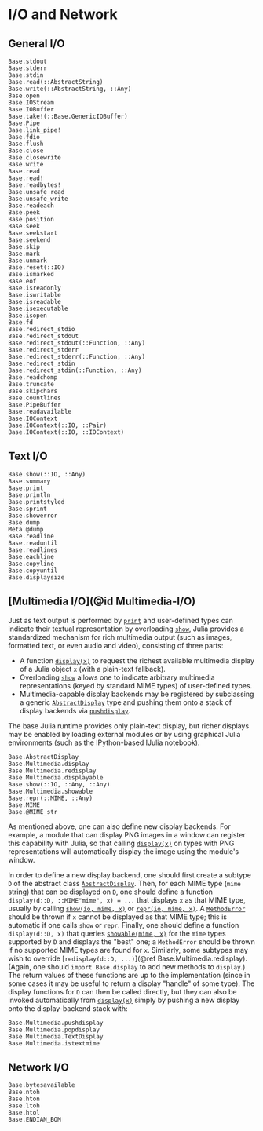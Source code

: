 # I/O and Network

## General I/O

```@docs
Base.stdout
Base.stderr
Base.stdin
Base.read(::AbstractString)
Base.write(::AbstractString, ::Any)
Base.open
Base.IOStream
Base.IOBuffer
Base.take!(::Base.GenericIOBuffer)
Base.Pipe
Base.link_pipe!
Base.fdio
Base.flush
Base.close
Base.closewrite
Base.write
Base.read
Base.read!
Base.readbytes!
Base.unsafe_read
Base.unsafe_write
Base.readeach
Base.peek
Base.position
Base.seek
Base.seekstart
Base.seekend
Base.skip
Base.mark
Base.unmark
Base.reset(::IO)
Base.ismarked
Base.eof
Base.isreadonly
Base.iswritable
Base.isreadable
Base.isexecutable
Base.isopen
Base.fd
Base.redirect_stdio
Base.redirect_stdout
Base.redirect_stdout(::Function, ::Any)
Base.redirect_stderr
Base.redirect_stderr(::Function, ::Any)
Base.redirect_stdin
Base.redirect_stdin(::Function, ::Any)
Base.readchomp
Base.truncate
Base.skipchars
Base.countlines
Base.PipeBuffer
Base.readavailable
Base.IOContext
Base.IOContext(::IO, ::Pair)
Base.IOContext(::IO, ::IOContext)
```

## Text I/O

```@docs
Base.show(::IO, ::Any)
Base.summary
Base.print
Base.println
Base.printstyled
Base.sprint
Base.showerror
Base.dump
Meta.@dump
Base.readline
Base.readuntil
Base.readlines
Base.eachline
Base.copyline
Base.copyuntil
Base.displaysize
```

## [Multimedia I/O](@id Multimedia-I/O)

Just as text output is performed by [`print`](@ref) and user-defined types can indicate their textual representation by overloading [`show`](@ref), Julia provides a standardized mechanism for rich multimedia output (such as images, formatted text, or even audio and video), consisting of three parts:

  * A function [`display(x)`](@ref) to request the richest available multimedia display of a Julia object `x` (with a plain-text fallback).
  * Overloading [`show`](@ref) allows one to indicate arbitrary multimedia representations (keyed by standard MIME types) of user-defined types.
  * Multimedia-capable display backends may be registered by subclassing a generic [`AbstractDisplay`](@ref) type and pushing them onto a stack of display backends via [`pushdisplay`](@ref).

The base Julia runtime provides only plain-text display, but richer displays may be enabled by loading external modules or by using graphical Julia environments (such as the IPython-based IJulia notebook).

```@docs
Base.AbstractDisplay
Base.Multimedia.display
Base.Multimedia.redisplay
Base.Multimedia.displayable
Base.show(::IO, ::Any, ::Any)
Base.Multimedia.showable
Base.repr(::MIME, ::Any)
Base.MIME
Base.@MIME_str
```

As mentioned above, one can also define new display backends. For example, a module that can display PNG images in a window can register this capability with Julia, so that calling [`display(x)`](@ref) on types with PNG representations will automatically display the image using the module's window.

In order to define a new display backend, one should first create a subtype `D` of the abstract class [`AbstractDisplay`](@ref).  Then, for each MIME type (`mime` string) that can be displayed on `D`, one should define a function `display(d::D, ::MIME"mime", x) = ...` that displays `x` as that MIME type, usually by calling [`show(io, mime, x)`](@ref) or [`repr(io, mime, x)`](@ref). A [`MethodError`](@ref) should be thrown if `x` cannot be displayed as that MIME type; this is automatic if one calls `show` or `repr`. Finally, one should define a function `display(d::D, x)` that queries [`showable(mime, x)`](@ref) for the `mime` types supported by `D` and displays the "best" one; a `MethodError` should be thrown if no supported MIME types are found for `x`.  Similarly, some subtypes may wish to override [`redisplay(d::D, ...)`](@ref Base.Multimedia.redisplay). (Again, one should `import Base.display` to add new methods to `display`.) The return values of these functions are up to the implementation (since in some cases it may be useful to return a display "handle" of some type).  The display functions for `D` can then be called directly, but they can also be invoked automatically from [`display(x)`](@ref) simply by pushing a new display onto the display-backend stack with:

```@docs
Base.Multimedia.pushdisplay
Base.Multimedia.popdisplay
Base.Multimedia.TextDisplay
Base.Multimedia.istextmime
```

## Network I/O

```@docs
Base.bytesavailable
Base.ntoh
Base.hton
Base.ltoh
Base.htol
Base.ENDIAN_BOM
```
